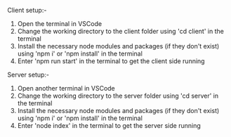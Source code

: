 Client setup:-
1. Open the terminal in VSCode
2. Change the working directory to the client folder using 'cd client' in the terminal
3. Install the necessary node modules and packages (if they don't exist) using 'npm i' or 'npm install' in the terminal
4. Enter 'npm run start' in the terminal to get the client side running

Server setup:-
1. Open another terminal in VSCode
2. Change the working directory to the server folder using 'cd server' in the terminal
3. Install the necessary node modules and packages (if they don't exist) using 'npm i' or 'npm install' in the terminal
4. Enter 'node index' in the terminal to get the server side running
